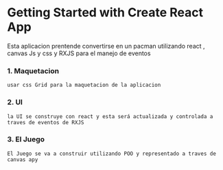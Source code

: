 # Getting Started with Create React App

Esta aplicacion prentende convertirse en un pacman utilizando react , canvas Js y css  y RXJS para el manejo de eventos

### 1. Maquetacion 
    usar css Grid para la maquetacion de la aplicacion

### 2. UI
    la UI se construye con react y esta será actualizada y controlada a traves de eventos de RXJS 

### 3. El Juego 
    El Juego se va a construir utilizando POO y representado a traves de canvas apy 